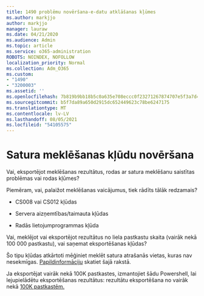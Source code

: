 ```yaml
---
title: 1490 problēmu novēršana-e-datu atklāšanas kļūmes
ms.author: markjjo
author: markjjo
manager: lauraw
ms.date: 04/21/2020
ms.audience: Admin
ms.topic: article
ms.service: o365-administration
ROBOTS: NOINDEX, NOFOLLOW
localization_priority: Normal
ms.collection: Adm_O365
ms.custom:
- "1490"
- "3200003"
ms.assetid: ''
ms.openlocfilehash: 7b819b9bb18b5c0a635e708eccc0f23271267874707e5f3a7d41b633a05f2822
ms.sourcegitcommit: b5f7da89a650d2915dc652449623c78be6247175
ms.translationtype: MT
ms.contentlocale: lv-LV
ms.lasthandoff: 08/05/2021
ms.locfileid: "54105575"
---
```

# <a name="troubleshoot-content-search-errors"></a>Satura meklēšanas kļūdu novēršana

Vai, eksportējot meklēšanas rezultātus, rodas ar satura meklēšanu saistītas problēmas vai rodas kļūmes?

Piemēram, vai, palaižot meklēšanas vaicājumus, tiek rādīts tālāk redzamais?

- CS008 vai CS012 kļūdas

- Servera aizņemtības/taimauta kļūdas

- Radās lietojumprogrammas kļūda

Vai, meklējot vai eksportējot rezultātus no liela pastkastu skaita (vairāk nekā 100 000 pastkastu), vai saņemat eksportēšanas kļūdas?

Šo tipu kļūdas atkārtoti mēģiniet meklēt satura atrašanās vietas, kuras nav nesekmīgas. [Papildinformāciju](https://docs.microsoft.com/microsoft-365/compliance/retry-failed-content-search) skatiet šajā rakstā.

Ja eksportējat vairāk nekā 100K pastkastes, izmantojiet šādu Powershell, lai lejupielādētu eksportēšanas rezultātus: rezultātu eksportēšana no vairāk nekā [100K pastkastēm.](https://docs.microsoft.com/microsoft-365/compliance/export-search-results?view=o365-worldwide%23exporting-results-from-more-than-100000-mailboxes)

